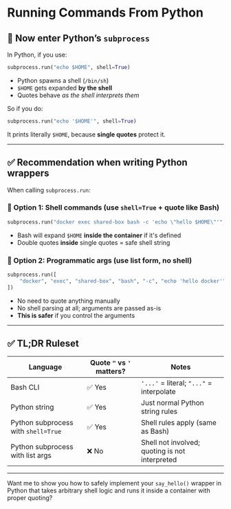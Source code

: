 # Running Commands From Python 

## 🐍 Now enter Python’s `subprocess`

In Python, if you use:

```python
subprocess.run("echo $HOME", shell=True)
```

- Python spawns a shell (`/bin/sh`)
- `$HOME` gets expanded **by the shell**
- Quotes behave *as the shell interprets them*

So if you do:

```python
subprocess.run("echo '$HOME'", shell=True)
```

It prints literally `$HOME`, because **single quotes** protect it.

---

## ✅ Recommendation when writing Python wrappers

When calling `subprocess.run`:

### 🔹 Option 1: Shell commands (use `shell=True` + quote like Bash)

```python
subprocess.run("docker exec shared-box bash -c 'echo \"hello $HOME\"'", shell=True)
```

- Bash will expand `$HOME` **inside the container** if it's defined
- Double quotes **inside** single quotes = safe shell string

### 🔹 Option 2: Programmatic args (use list form, no shell)

```python
subprocess.run([
    "docker", "exec", "shared-box", "bash", "-c", "echo 'hello docker'"
])
```

- No need to quote anything manually
- No shell parsing at all; arguments are passed as-is
- **This is safer** if you control the arguments

---

## ✅ TL;DR Ruleset

| Language | Quote `"` vs `'` matters? | Notes |
| --- | --- | --- |
| Bash CLI | ✅ Yes | `'...'` = literal; `"..."` = interpolate |
| Python string | ✅ Yes | Just normal Python string rules |
| Python subprocess with `shell=True` | ✅ Yes | Shell rules apply (same as Bash) |
| Python subprocess with list args | ❌ No | Shell not involved; quoting is not interpreted |

---

Want me to show you how to safely implement your `say_hello()` wrapper in Python that takes arbitrary shell logic and runs it inside a container with proper quoting?